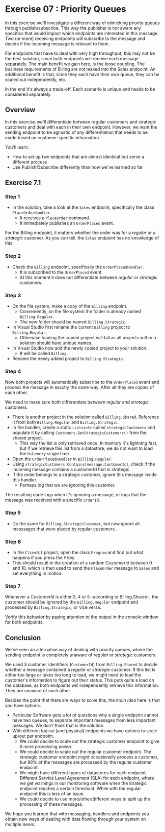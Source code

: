 # Exercise 07 : Priority Queues

In this exercise we'll investigate a different way of mimicking priority queues through publish/subscribe. This way the publisher is not aware any specifics that would impact which endpoints are interested in this message. Two (or more) receiving endpoints will subscribe to the message and decide if the incoming message is relevant to them.

For endpoints that have to deal with very high throughput, this may not be the best solution, since both endpoints will receive each message separately. The main benefit we gain here, is the loose coupling. The business requirements of Billing are not leaked into the Sales endpoint. An additional benefit is that, since they each have their own queue, they can be scaled out independently, etc.

In the end it's always a trade-off. Each scenario is unique and needs to be considered separately.

## Overview

In this exercise we'll differentiate between regular customers and strategic customers and deal with each in their own endpoint. However, we want the sending endpoint to be agnostic of any differentiation that needs to be made based on customer-specific information.

You'll learn:

- How to set up two endpoints that are almost identical but serve a different process
- Use Publish/Subscribe differently than how we've learned so far

## Exercise 7.1

### Step 1

- In the solution, take a look at the `Sales` endpoint, specifically the class `PlaceOrderHandler`.
  - It receives a `PlaceOrder` command.
  - It immediately publishes an `OrderPlaced` event.

For the Billing endpoint, it matters whether the order was for a *regular* or a *strategic* customer. As you can tell, the `Sales` endpoint has no knowledge of this.

### Step 2

- Check the `Billing` endpoint, specifically the `OrderPlacedHandler`.
  - It is subscribed to the `OrderPlaced` event.
  - At this moment it does not differentiate between *regular* or *strategic* customers.

### Step 3

- On the file system, make a copy of the `Billing` endpoint.
  - Conveniently, on the file system the folder is already named `Billing.Regular`.
  - The new folder should be named `Billing.Strategic`.
- In Visual Studio first rename the current `Billing` project to `Billing.Regular`.
  - Otherwise loading the copied project will fail as all projects within a solution should have unique names.
- In Visual Studio now add the newly copied project to your solution.
  - It will be called `Billing`.
- Rename the newly added project to `Billing.Strategic`.

### Step 4

Now both projects will automatically subscribe to the `OrderPlaced` event and process the message in exactly the same way. After all they are copies of each other.

We need to make sure both differentiate between *regular* and *strategic* customers.

- There is another project in the solution called `Billing.Shared`. Reference it from both `Billing.Regular` and `Billing.Strategic`.
- In the handler, create a static `List<int>` called `strategicCustomers` and populate it by calling `Customers.GetStrategicCustomers()` from the shared project.
  - This way the list is only retrieved once. In memory it's lightning fast, but if we retrieve this list from a datastore, we do not want to load the list every single time.
- Open the `OrderPlacedHandler` in `Billing.Regular`.
- Using `strategicCustomers.Contains(message.CustomerId)`, check if the incoming message contains a customerId that is strategic.
- If the order belongs to a strategic customer, ignore this message inside this handler.
  - Perhaps log that we are ignoring this customer.

The resulting code logs when it's ignoring a message, or logs that the message was received with a specific `OrderId`.

### Step 5

- Do the same for `Billing.StrategicCustomer`, but now ignore all messsages that were placed by regular customers.

### Step 6

- In the `ClientUI` project, open the class `Program` and find out what happens if you press the `P` key.
- This should result in the creation of a random CustomerId between 0 and 10, which is then used to send the `PlaceOrder` message to `Sales` and set everything in motion.

### Step 7

Whenever a CustomerId is either 3, 4 or 5 -according to Billing.Shared-, the customer should be ignored by the `Billing.Regular` endpoint and processed by `Billing.Strategic`, or vice versa.

Verify this behavior by paying attention to the output in the console window for both endpoints.

## Conclusion

We've seen an alternative way of dealing with priority queues, where the sending endpoint is completely unaware of *regular* or *strategic* customers.

We used 3 customer identifiers (`CustomerId`) from `Billing.Shared` to decide whether a message contained a *regular* or *strategic* customer. If this list is either too large or takes too long to load, we might need to load the customer's information to figure out their status. This puts quite a load on the database, as both endpoints will independently retrieve this information. They are unaware of each other.

Besides the point that there are ways to solve this, the *main idea* here is that you have options.

- Particular Software gets a lot of questions why a single endpoint cannot have two queues, to separate important messages from less important messages. We don't think that is the solution.
- With different logical (and physical) endpoints we have options to scale up/out per endpoint.
  - We could decide to scale out the strategic customer endpoint to give it more processing power.
  - We could decide to scale out the regular customer endpoint. The strategic customer endpoint might occasionally process a customer, but 98% of the messages are processed by the regular customer endpoint.
  - We might have different types of datastores for each endpoint. Different Service Level Agreement (SLA) for each endpoint, where we get warnings in our monitoring software when the strategic endpoint reaches a certain threshold. While with the regular endpoint this is less of an issue.
  - We could decide to use more/other/different ways to split up the processing of these messages.

We hope you learned that with messaging, handlers and endpoints you obtain new ways of dealing with data flowing through your system on multiple levels.
